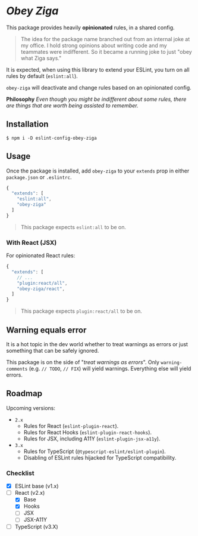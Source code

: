 # _Obey Ziga_

This package provides heavily **opinionated** rules, in a shared config.

> The idea for the package name branched out from an internal joke at my office. I hold strong opinions about writing code and my teammates were indifferent.
> So it became a running joke to just "obey what Ziga says."

It is expected, when using this library to extend your ESLint, you turn on all rules by default (`eslint:all`).

`obey-ziga` will deactivate and change rules based on an opinionated config.

**Philosophy** _Even though you might be indifferent about some rules, there are things that are worth being assisted to remember._

## Installation

```
$ npm i -D eslint-config-obey-ziga
```

## Usage

Once the package is installed, add `obey-ziga` to your `extends` prop in either `package.json` or `.eslintrc`.

```js
{
  "extends": [
    "eslint:all",
    "obey-ziga"
  ]
}
```

> This package expects `eslint:all` to be on.

### With React (JSX)

For opinionated React rules:

```js
{
  "extends": [
    // ...
    "plugin:react/all",
    "obey-ziga/react",
  ]
}
```

> This package expects `plugin:react/all` to be on.

## Warning equals error

It is a hot topic in the dev world whether to treat warnings as errors or just something that can be safely ignored.

This package is on the side of "_treat warnings as errors_". Only `warning-comments` (e.g. `// TODO`, `// FIX`) will yield warnings.
Everything else will yield errors.

## Roadmap

Upcoming versions:

- `2.x`
    - Rules for React (`eslint-plugin-react`).
    - Rules for React Hooks (`eslint-plugin-react-hooks`).
    - Rules for JSX, including A11Y (`eslint-plugin-jsx-a11y`).
- `3.x`
    - Rules for TypeScript (`@typescript-eslint/eslint-plugin`).
    - Disabling of ESLint rules hijacked for TypeScript compatibility.

### Checklist

- [x] ESLint base (v1.x)
- [ ] React (v2.x)
  - [x] Base
  - [x] Hooks
  - [ ] JSX
  - [ ] JSX-A11Y
- [ ] TypeScript (v3.X)
